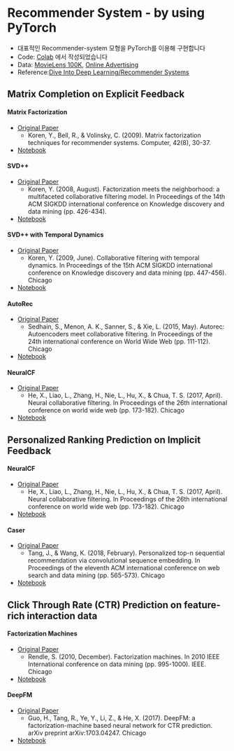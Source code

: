 # Recommender System - by using PyTorch
- 대표적인 Recommender-system 모형을 PyTorch를 이용해 구현합니다
- Code: [Colab](https://colab.research.google.com/?utm_source=scs-index) 에서 작성되었습니다
- Data: [MovieLens 100K](https://www.kaggle.com/prajitdatta/movielens-100k-dataset), [Online Advertising](https://d2l.ai/chapter_recommender-systems/ctr.html)
- Reference:[Dive Into Deep Learning/Recommender Systems](https://d2l.ai/chapter_recommender-systems/index.html#) 

## Matrix Completion on Explicit Feedback

#### Matrix Factorization
- [Original Paper](https://ieeexplore.ieee.org/abstract/document/5197422?casa_token=yU_a_jQk3FoAAAAA:1c80Grtze6IyXKSz81M4-znwmGs13dojvr6OhAqIcvkiWIYch2wD3Wu4wcJaE65agQgd9oe-)
  - Koren, Y., Bell, R., & Volinsky, C. (2009). Matrix factorization techniques for recommender systems. Computer, 42(8), 30-37.
- [Notebook](https://colab.research.google.com/drive/1bFejhfvL_hAvyvJSAo2GuOwTYIdGO6pR?usp=sharing)
#### SVD++ 
- [Original Paper](https://dl.acm.org/doi/abs/10.1145/1401890.1401944?casa_token=tZHDSBhztHEAAAAA:lkb_CQw_VKPJ8TIFmPc8Y7YDACAqltEn6guZzcpblnISX0vEiYIgBj3ynrTTgo_nJ0wl2XG8nHpk)
  - Koren, Y. (2008, August). Factorization meets the neighborhood: a multifaceted collaborative filtering model. In Proceedings of the 14th ACM SIGKDD international conference on Knowledge discovery and data mining (pp. 426-434). 
- [Notebook](https://colab.research.google.com/drive/1bPy85bDJKUt_BdbK5N3TwOYvYiyZvE3w?usp=sharing) 
#### SVD++ with Temporal Dynamics 
- [Original Paper](https://dl.acm.org/doi/abs/10.1145/1557019.1557072?casa_token=IEQ4ql25LJkAAAAA:YZdpt465lHuQoDn0aPUY6r6mb66oerR5WpyLxxl8b7_56FLZz1NZZGJTHYsiF0x-LC_i2Lpz2570)
  - Koren, Y. (2009, June). Collaborative filtering with temporal dynamics. In Proceedings of the 15th ACM SIGKDD international conference on Knowledge discovery and data mining (pp. 447-456).
    Chicago
- [Notebook](https://colab.research.google.com/drive/1O0IqiSfG_KBWt3eQ_09_YcL-8kKCXnTN?usp=sharing)
#### AutoRec 
- [Original Paper](https://dl.acm.org/doi/abs/10.1145/2740908.2742726?casa_token=-rsq4DNjwtMAAAAA:zAlU4S0GAAgtJedHACqn2_C5o5iMa4dpJ7d1EHaQF-fOoUhdSBgoycFw3p6YsiofMNJQ6H0mH_qE)
  - Sedhain, S., Menon, A. K., Sanner, S., & Xie, L. (2015, May). Autorec: Autoencoders meet collaborative filtering. In Proceedings of the 24th international conference on World Wide Web (pp. 111-112).
    Chicago
- [Notebook](https://colab.research.google.com/drive/1r_50WEsS2s3DGbPW-4HQoUnXZd4KMyHB?usp=sharing)
#### NeuralCF
- [Original Paper](https://dl.acm.org/doi/abs/10.1145/3038912.3052569?casa_token=3GcImCEhOs4AAAAA:j_iBG70sZt9BcZnUkzhUBeA2whcjXSDQ7I2IY0K0ITtcnsfMBnxBTW0f210OotYghSDsYWKPUgAD)
  - He, X., Liao, L., Zhang, H., Nie, L., Hu, X., & Chua, T. S. (2017, April). Neural collaborative filtering. In Proceedings of the 26th international conference on world wide web (pp. 173-182).
    Chicago
- [Notebook](https://colab.research.google.com/drive/1OFQ_yWmjNZScot-qxvkP-cYGI9sHHFtt?usp=sharing)


## Personalized Ranking Prediction on Implicit Feedback

#### NeuralCF
- [Original Paper](https://dl.acm.org/doi/abs/10.1145/3038912.3052569?casa_token=3GcImCEhOs4AAAAA:j_iBG70sZt9BcZnUkzhUBeA2whcjXSDQ7I2IY0K0ITtcnsfMBnxBTW0f210OotYghSDsYWKPUgAD) 
  - He, X., Liao, L., Zhang, H., Nie, L., Hu, X., & Chua, T. S. (2017, April). Neural collaborative filtering. In Proceedings of the 26th international conference on world wide web (pp. 173-182).
    Chicago
- [Notebook](https://colab.research.google.com/drive/1cYMOXcBmzL5wamnJfE6-3H-XoI-1NcQk?usp=sharing)

#### Caser 
- [Original Paper](https://dl.acm.org/doi/abs/10.1145/3159652.3159656?casa_token=_hkVJ2pf35QAAAAA:UAI6ecH9FzUj6Z-HL4orIZyYMUF1zFN7UxDI5edgCog2eb7OxzEF5NEeJ8BFS6H1RAO9eBX7LqaE2V0) 
  - Tang, J., & Wang, K. (2018, February). Personalized top-n sequential recommendation via convolutional sequence embedding. In Proceedings of the eleventh ACM international conference on web search and data mining (pp. 565-573).
    Chicago
- [Notebook](https://colab.research.google.com/drive/12A645NnzWCwLYaYJlFQL6pAwUa7pWj22?usp=sharing)


## Click Through Rate (CTR) Prediction on feature-rich interaction data

#### Factorization Machines
- [Original Paper](https://ieeexplore.ieee.org/abstract/document/5694074/?casa_token=XfxWteIAUtYAAAAA:UlFIuG28xBkJG3TkZblX3rvcYfolq4wgkReklygGyhEq4fFD_ov8dyRLydDyvnWRdpkeLZYE) 
  - Rendle, S. (2010, December). Factorization machines. In 2010 IEEE International conference on data mining (pp. 995-1000). IEEE.
    Chicago
- [Notebook](https://colab.research.google.com/drive/1ld-5bX_8UZOj6l_LpXlZMan_G8NQx_5e?usp=sharing)

#### DeepFM 
- [Original Paper](https://arxiv.org/abs/1703.04247)
  - Guo, H., Tang, R., Ye, Y., Li, Z., & He, X. (2017). DeepFM: a factorization-machine based neural network for CTR prediction. arXiv preprint arXiv:1703.04247.
    Chicago
- [Notebook](https://colab.research.google.com/drive/1ctt8Vak0Uw_Nz7Ksj9RUcNvKts2qPaN3?usp=sharing)
